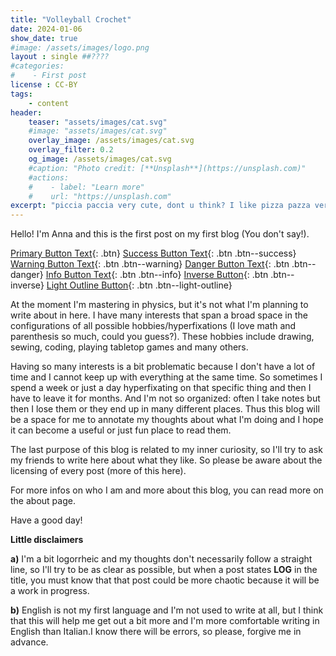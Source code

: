 ```yaml
---
title: "Volleyball Crochet"
date: 2024-01-06
show_date: true
#image: /assets/images/logo.png
layout : single ##????
#categories:
#    - First post
license : CC-BY
tags:
    - content
header: 
    teaser: "assets/images/cat.svg"
    #image: "assets/images/cat.svg"
    overlay_image: /assets/images/cat.svg
    overlay_filter: 0.2
    og_image: /assets/images/cat.svg
    #caption: "Photo credit: [**Unsplash**](https://unsplash.com)"
    #actions:
    #    - label: "Learn more"
    #    url: "https://unsplash.com"
excerpt: "piccia paccia very cute, dont u think? I like pizza pazza very much"
---
```


<!--bundle exec jekyll serve-->
<!--Babbling Lion Of Fluff-->
<!-- Hello again evrynyan, how are your cats? -->


Hello! I'm Anna and this is the first post on my first blog (You don't say!). 

[Primary Button Text](#link){: .btn}
[Success Button Text](#link){: .btn .btn--success}
[Warning Button Text](#link){: .btn .btn--warning}
[Danger Button Text](#link){: .btn .btn--danger}
[Info Button Text](#link){: .btn .btn--info}
[Inverse Button](#link){: .btn .btn--inverse}
[Light Outline Button](#link){: .btn .btn--light-outline}


At the moment I'm mastering in physics, but it's not what I'm planning to write about in here. I have many interests that span a broad space in the configurations of all possible hobbies/hyperfixations (I love math and parenthesis so much, could you guess?). These hobbies include drawing, sewing, coding, playing tabletop games and many others.

Having so many interests is a bit problematic because I don't have a lot of time and I cannot keep up with everything at the same time. So sometimes I spend a week or just a day hyperfixating on that specific thing and then I have to leave it for months. And I'm not so organized: often I take notes but then I lose them or they end up in many different places. Thus this blog will be a space for me to annotate my thoughts about what I'm doing and I hope it can become a useful or just fun place to read them.

The last purpose of this blog is related to my inner curiosity, so I'll try to ask my friends to write here about what they like. So please be aware about the licensing of every post (more of this here).

For more infos on who I am and more about this blog, you can read more on the about page. 

Have a good day!

<!--often I note something down then lose it or just forget to write it, so this blog will be a space for me to annotate my thoughts about what I'm doing and I hope it can become a useful or just fun place to read them.--> 

**Little disclaimers** 

**a)** I'm a bit logorrheic and my thoughts don't necessarily follow a straight line, so I'll try to be as clear as possible, but when a post states **LOG** in the title, you must know that that post could be more chaotic because it will be a work in progress.

**b)** English is not my first language and I'm not used to write at all, but I think that this will help me get out a bit more and I'm more comfortable writing in English than Italian.I know there will be errors, so please, forgive me in advance. 

